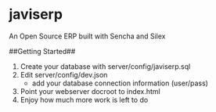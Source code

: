 javiserp
======

An Open Source ERP built with Sencha and Silex

##Getting Started##
1. Create your database with server/config/javiserp.sql 
2. Edit server/config/dev.json
	*  add your database connection information (user/pass)
3. Point your webserver docroot to index.html
4. Enjoy how much more work is left to do